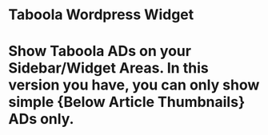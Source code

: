 # Taboola Wordpress Widget
# Show Taboola ADs on your Sidebar/Widget Areas. In this version you have, you can only show simple {Below Article Thumbnails} ADs only.
